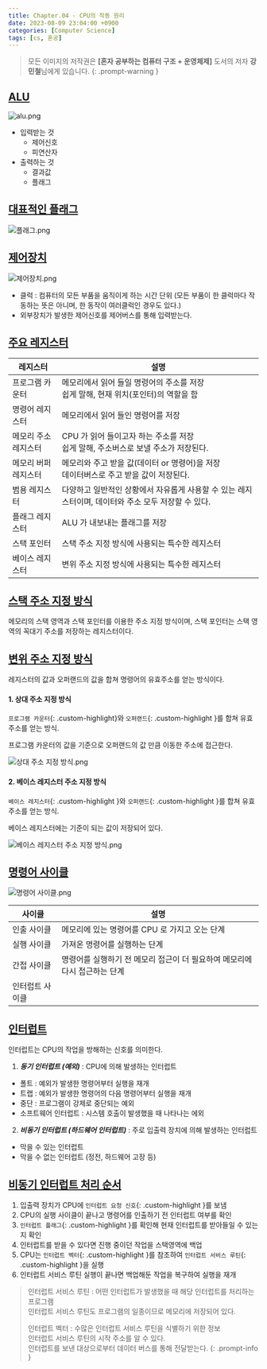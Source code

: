 ```yaml
---
title: Chapter.04 - CPU의 작동 원리
date: 2023-08-09 23:04:00 +0900
categories: [Computer Science]
tags: [cs, 혼공]
---
```


> 모든 이미지의 저작권은 **[혼자 공부하는 컴퓨터 구조 + 운영체제]** 도서의 저자 **강민철**님에게 있습니다.
{: .prompt-warning }

## **<u>ALU</u>**

![alu.png](/assets/img/posts/cs/4-1.png)

- 입력받는 것
  - 제어신호
  - 피연산자
- 출력하는 것
  - 결과값
  - 플래그

## **<u>대표적인 플래그</u>**

![플래그.png](/assets/img/posts/cs/4-2.png)

## **<u>제어장치</u>**

![제어장치.png](/assets/img/posts/cs/4-3.png)

- 클럭 : 컴퓨터의 모든 부품을 움직이게 하는 시간 단위 (모든 부품이 한 클럭마다 작동하는 뜻은 아니며, 한 동작이 여러클럭인 경우도 있다.)
- 외부장치가 발생한 제어신호를 제어버스를 통해 입력받는다.

## **<u>주요 레지스터</u>**

| 레지스터 | 설명 |
| --- | --- |
| 프로그램 카운터 | 메모리에서 읽어 들일 명령어의 주소를 저장<br>쉽게 말해, 현재 위치(포인터)의 역할을 함 |
| 명령어 레지스터 | 메모리에서 읽어 들인 명령어를 저장 |
| 메모리 주소 레지스터 | CPU 가 읽어 들이고자 하는 주소를 저장<br>쉽게 말해, 주소버스로 보낼 주소가 저장된다. |
| 메모리 버퍼 레지스터 | 메모리와 주고 받을 값(데이터 or 명령어)을 저장<br>데이터버스로 주고 받을 값이 저장된다. |
| 범용 레지스터 | 다양하고 일반적인 상황에서 자유롭게 사용할 수 있는 레지스터이며, 데이터와 주소 모두 저장할 수 있다. |
| 플래그 레지스터 | ALU 가 내보내는 플래그를 저장 |
| 스택 포인터 | 스택 주소 지정 방식에 사용되는 특수한 레지스터 |
| 베이스 레지스터 | 변위 주소 지정 방식에 사용되는 특수한 레지스터 |

## **<u>스택 주소 지정 방식</u>**

메모리의 스택 영역과 스택 포인터를 이용한 주소 지정 방식이며, 스택 포인터는 스택 영역의 꼭대기 주소를 저장하는 레지스터이다.

## **<u>변위 주소 지정 방식</u>**

레지스터의 값과 오퍼랜드의 값을 합쳐 명령어의 유효주소를 얻는 방식이다.

#### 1. 상대 주소 지정 방식

`프로그램 카운터`{: .custom-highlight}와 `오퍼랜드`{: .custom-highlight }를 합쳐 유효주소를 얻는 방식.

프로그램 카운터의 값을 기준으로 오퍼랜드의 값 만큼 이동한 주소에 접근한다.

![상대 주소 지정 방식.png](/assets/img/posts/cs/4-4.png)

#### 2. 베이스 레지스터 주소 지정 방식

`베이스 레지스터`{: .custom-highlight }와 `오퍼랜드`{: .custom-highlight }를 합쳐 유효주소를 얻는 방식.

베이스 레지스터에는 기준이 되는 값이 저장되어 있다.

![베이스 레지스터 주소 지정 방식.png](/assets/img/posts/cs/4-5.png)

## **<u>명령어 사이클</u>**

![명령어 사이클.png](/assets/img/posts/cs/4-6.png)

| 사이클 | 설명 |
| --- | --- |
| 인출 사이클 | 메모리에 있는 명령어를 CPU 로 가지고 오는 단계 |
| 실행 사이클 | 가져온 명령어를 실행하는 단계 |
| 간접 사이클 | 명령어를 실행하기 전 메모리 접근이 더 필요하여 메모리에 다시 접근하는 단계 |
| 인터럽트 사이클 |  |

## **<u>인터럽트</u>**

인터럽트는 CPU의 작업을 방해하는 신호를 의미한다.

1. ***동기 인터럽트 (예외)*** : CPU에 의해 발생하는 인터럽트
  - 폴트 : 예외가 발생한 명령어부터 실행을 재개
  - 트랩 : 예외가 발생한 명령어의 다음 명령어부터 실행을 재개
  - 중단 : 프로그램이 강제로 중단되는 예외
  - 소프트웨어 인터럽트 : 시스템 호출이 발생했을 때 나타나는 에외

2. ***비동기 인터럽트 (하드웨어 인터럽트)*** : 주로 입출력 장치에 의해 발생하는 인터럽트
  - 막을 수 있는 인터럽트
  - 막을 수 없는 인터럽트 (정전, 하드웨어 고장 등)

## **<u>비동기 인터럽트 처리 순서</u>**

1. 입출력 장치가 CPU에 `인터럽트 요청 신호`{: .custom-highlight }를 보냄
2. CPU의 실행 사이클이 끝나고 명령어를 인출하기 전 인터럽트 여부를 확인
3. `인터럽트 플래그`{: .custom-highlight }를 확인해 현재 인터럽트를 받아들일 수 있는지 확인
4. 인터럽트를 받을 수 있다면 진행 중이던 작업을 스택영역에 백업
5. CPU는 `인터럽트 벡터`{: .custom-highlight }를 참조하여 `인터럽트 서비스 루틴`{: .custom-highlight }을 실행
6. 인터럽트 서비스 루틴 실행이 끝나면 백업해둔 작업을 복구하여 실행을 재개

> 인터럽트 서비스 루틴
> : 어떤 인터럽트가 발생했을 때 해당 인터럽트를 처리하는 프로그램  
> 인터럽트 서비스 루틴도 프로그램의 일종이므로 메모리에 저장되어 있다.
> 
> 인터럽트 벡터
> : 수많은 인터럽트 서비스 루틴을 식별하기 위한 정보  
> 인터럽트 서비스 루틴의 시작 주소를 알 수 있다.  
> 인터럽트를 보낸 대상으로부터 데이터 버스를 통해 전달받는다.
{: .prompt-info }